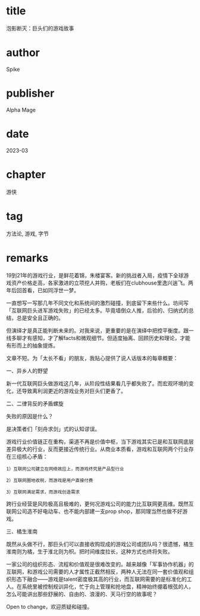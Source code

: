 # title
泡影断灭：巨头们的游戏故事

# author
Spike

# publisher
Alpha Mage

# date
2023-03

# chapter
游侠

# tag
方法论, 游戏, 字节

# remarks
19到21年的游戏行业，是鲜花着锦，朱楼宴客。新的挑战者入局，疫情下全球游戏资产价格走高，各家激进的立项挖人并购，老板们在clubhouse里逸兴遄飞。两年后回首看，已如同浮世一梦。



一直想写一写那几年不同文化和系统间的激烈碰撞，到底留下来些什么。坊间写「互联网巨头进军游戏失败」的已经太多。毕竟墙倒众人推，后验的、归纳式的总结，总是安全且正确的。



但演绎才是真正能判断未来的。对我来说，更重要的是在演绎中把控平衡度。跟一线多聊才有感知，才了解facts和微观细节。但适度抽离、回顾历史和理论，才能有形而上的抽象提炼。



文章不短。为「太长不看」的朋友，我贴心提供了说人话版本的每章概要：



一、异乡人的野望

新一代互联网巨头做游戏这几年，从阶段性结果看几乎都失败了。而宏观环境的变化，还导致离利润更近的游戏业务对巨头们更香了。



二、二律背反的矛盾螺旋

失败的原因是什么？

是决策者们「刻舟求剑」式的认知谬误。



游戏行业价值链正在重构，渠道不再是价值中枢，当下游戏其实已是和互联网底层差异极大的行业，反而更接近传统行业。从商业本质看，游戏和互联网两个行业存在三组核心矛盾：

    1）互联网公司建立在网络效应上，而游戏终究是产品型行业

    2）互联网圈地收税，而游戏是用户直接付费

    3）互联网满足需求，而游戏创造需求



跨行业经营是风险极高且极难的，更何况游戏公司的能力比互联网更高维。既然互联网公司造不好电动车、也不能内部建一支prop shop，那同理当然也做不好游戏。



三、橘生淮南

既然从头做不行，那巨头们可以直接收购现成的游戏公司或团队吗？很遗憾，橘生淮南则为橘，生于淮北则为枳。把时间维度拉长，这种方式也终将失败。



一家公司的组织形态、流程和价值观是很难改变的。越来越像「军事协作机器」的互联网，和游戏公司需要的人才属性正截然相反，两种人无法在同一套价值观和组织形态下融合——游戏是talent密度极其高的行业，而互联网需要的是标准化的工人。在系统里被控制规训异化，忙于向上管理和抢地盘，精神始终绷着根弦的人，怎么可能讲出那些舒展的、自由的、浪漫的、天马行空的故事呢？



Open to change，欢迎质疑和碰撞。


